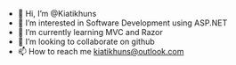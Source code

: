 - 👋 Hi, I’m @Kiatikhuns
- 👀 I’m interested in Software Development using ASP.NET
- 🌱 I’m currently learning MVC and Razor
- 💞️ I’m looking to collaborate on github
- 📫 How to reach me kiatikhuns@outlook.com

<!---
Kiatikhuns/Kiatikhuns is a ✨ special ✨ repository because its `README.md` (this file) appears on your GitHub profile.
You can click the Preview link to take a look at your changes.
--->
